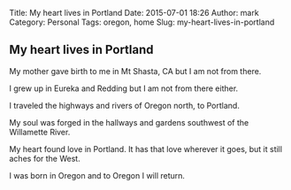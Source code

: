 Title: My heart lives in Portland
Date: 2015-07-01 18:26
Author: mark
Category: Personal
Tags: oregon, home
Slug: my-heart-lives-in-portland

## My heart lives in Portland

My mother gave birth to me in Mt Shasta, CA but I am not from there.

I grew up in Eureka and Redding but I am not from there either.

I traveled the highways and rivers of Oregon north, to Portland.

My soul was forged in the hallways and gardens southwest of the Willamette River.

My heart found love in Portland. It has that love wherever it goes, but it still aches for the West.

I was born in Oregon and to Oregon I will return.
